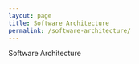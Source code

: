 ```yaml
---
layout: page
title: Software Architecture
permalink: /software-architecture/
---
```

Software Architecture
